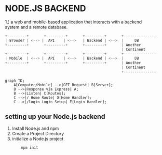 # NODE.JS BACKEND
1.) a web and mobile-based application that interacts with a backend system and a remote database.
```node.js
+---------+       +---------+       +---------+       +----------------+
| Browser | <--> |  API    | <-->   | Backend | <-->  |     DB         |
+---------+       +---------+       +---------+       | Another        |
                                                      | Continent      |
+---------+       +---------+       +---------+       +----------------+
| Mobile  | <--> |  API    | <-->   | Backend | <-->  |     DB         |
+---------+       +---------+       +---------+       | Another        |
                                                      | Continent      |
                                                      +----------------+
```
```mermaid
graph TD;
    A[Computer/Mobile] -->|GET Request| B[Server];
    B -->|Response via Express| A;
    B -->|Listen| C[Routes];
    C -->|/ Home Route| D[Home Handler];
    C -->|/login Login Setup| E[Login Handler];
```
## setting up your Node.js backend
1. Install Node.js and npm
2. Create a Project Directory
3.  initialize a Node.js project
    ```node.js
        npm init
    ```

